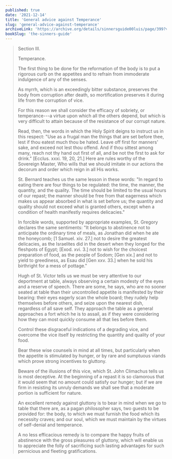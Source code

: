 ```yaml
---
published: true
date: '2021-12-14'
title: 'General advice against Temperance'
slug: 'general-advice-against-temperance'
archiveLink: 'https://archive.org/details/sinnersguide00luis/page/399?view=theater'
bookSlug: 'the-sinners-guide'
---
```


> Section III.
> 
> Temperance.
> 
> The first thing to be done for the reformation of the body is to put a rigorous curb on the appetites and to refrain from immoderate indulgence of any of the senses.
> 
> As myrrh, which is an exceedingly bitter substance, preserves the body from corruption after death, so mortification preserves it during life from the corruption of vice.
> 
> For this reason we shall consider the efficacy of sobriety, or temperance---a virtue upon which all the others depend, but which is very difficult to attain because of the resistance of our corrupt nature.
> 
> Read, then, the words in which the Holy Spirit deigns to instruct us in this respect: "Use as a frugal man the things that are set before thee, lest if thou eatest much thou be hated. Leave off first for manners' sake, and exceed not lest thou offend. And if thou sittest among many, reach not thy hand out first of all, and be not the first to ask for drink." [Ecclus. xxxi. 19, 20, 21.] Here are rules worthy of the Sovereign Master, Who wills that we should imitate in our actions the decorum and order which reign in all His works.
> 
> St. Bernard teaches us the same lesson in these words: "In regard to eating there are four things to be regulated: the time, the manner, the quantity, and the quality. The time should be limited to the usual hours of our repast; the manner should be free from that eagerness which makes us appear absorbed in what is set before us; the quantity and quality should not exceed what is granted others, except when a condition of health manifestly requires delicacies."
> 
> In forcible words, supported by appropriate examples, St. Gregory declares the same sentiments: "It belongs to abstinence not to anticipate the ordinary time of meals, as Jonathan did when he ate the honeycomb; [1 Samuel. xiv. 27.] not to desire the greatest delicacies, as the Israelites did in the desert when they longed for the fleshpots of Egypt; [Exod. xvi. 3.] not to wish for the choicest preparation of food, as the people of Sodom; [Gen xix.] and not to yield to greediness, as Esau did [Gen xxv. 33.] when he sold his birthright for a mess of pottage."
> 
> Hugh of St. Victor tells us we must be very attentive to our deportment at table, always observing a certain modesty of the eyes and a reserve of speech. There are some, he says, who are no sooner seated at table than their uncontrolled appetite is manifested by their bearing: their eyes eagerly scan the whole board; they rudely help themselves before others, and seize upon the nearest dish, regardless of all save self. They approach the table as a general approaches a fort which he is to assail, as if they were considering how they can most quickly consume all that lies before them.
> 
> Control these disgraceful indications of a degrading vice, and overcome the vice itself by restricting the quantity and quality of your food.
> 
> Bear these wise counsels in mind at all times, but particularly when the appetite is stimulated by hunger, or by rare and sumptuous viands which prove strong incentives to gluttony.
> 
> Beware of the illusions of this vice, which St. John Climachus tells us is most deceptive. At the beginning of a repast it is so clamorous that it would seem that no amount could satisfy our hunger; but if we are firm in resisting its unruly demands we shall see that a moderate portion is sufficient for nature.
> 
> An excellent remedy against gluttony is to bear in mind when we go to table that there are, as a pagan philosopher says, two guests to be provided for: the body, to which we must furnish the food which its necessity craves; and our soul, which we must maintain by the virtues of self-denial and temperance.
> 
> A no less efficacious remedy is to compare the happy fruits of abstinence with the gross pleasures of gluttony, which will enable us to appreciate the folly of sacrificing such lasting advantages for such pernicious and fleeting gratifications.